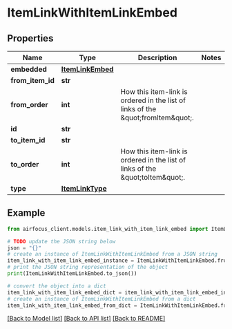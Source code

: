 # ItemLinkWithItemLinkEmbed


## Properties

Name | Type | Description | Notes
------------ | ------------- | ------------- | -------------
**embedded** | [**ItemLinkEmbed**](ItemLinkEmbed.md) |  | 
**from_item_id** | **str** |  | 
**from_order** | **int** | How this item-link is ordered in the list of links of the \&quot;fromItem\&quot;. | 
**id** | **str** |  | 
**to_item_id** | **str** |  | 
**to_order** | **int** | How this item-link is ordered in the list of links of the \&quot;toItem\&quot;. | 
**type** | [**ItemLinkType**](ItemLinkType.md) |  | 

## Example

```python
from airfocus_client.models.item_link_with_item_link_embed import ItemLinkWithItemLinkEmbed

# TODO update the JSON string below
json = "{}"
# create an instance of ItemLinkWithItemLinkEmbed from a JSON string
item_link_with_item_link_embed_instance = ItemLinkWithItemLinkEmbed.from_json(json)
# print the JSON string representation of the object
print(ItemLinkWithItemLinkEmbed.to_json())

# convert the object into a dict
item_link_with_item_link_embed_dict = item_link_with_item_link_embed_instance.to_dict()
# create an instance of ItemLinkWithItemLinkEmbed from a dict
item_link_with_item_link_embed_from_dict = ItemLinkWithItemLinkEmbed.from_dict(item_link_with_item_link_embed_dict)
```
[[Back to Model list]](../README.md#documentation-for-models) [[Back to API list]](../README.md#documentation-for-api-endpoints) [[Back to README]](../README.md)


